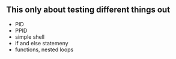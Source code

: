 ## This only about testing different things out

* PID
* PPID
* simple shell
* if and else statemeny
* functions, nested loops